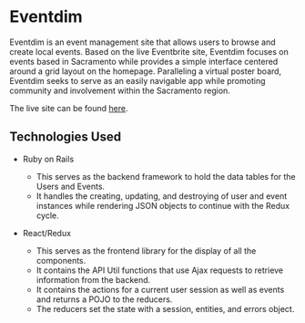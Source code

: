 # Eventdim

Eventdim is an event management site that allows users to browse and create local events. Based on the live Eventbrite site, Eventdim focuses on events based in Sacramento while provides a simple interface centered around a grid layout on the homepage. Paralleling a virtual poster board, Eventdim seeks to serve as an easily navigable app while promoting community and involvement within the Sacramento region.


The live site can be found 
[here](https://eventdim.herokuapp.com/#/).

## Technologies Used

* Ruby on Rails
   * This serves as the backend framework to hold the data tables for the Users and Events.
   * It handles the creating, updating, and destroying of user and event instances while rendering JSON objects to continue with the Redux cycle.

* React/Redux
   * This serves as the frontend library for the display of all the components.
   * It contains the API Util functions that use Ajax requests to retrieve information from the backend.
   * It contains the actions for a current user session as well as events and returns a POJO to the reducers.
   * The reducers set the state with a session, entities, and errors object.

